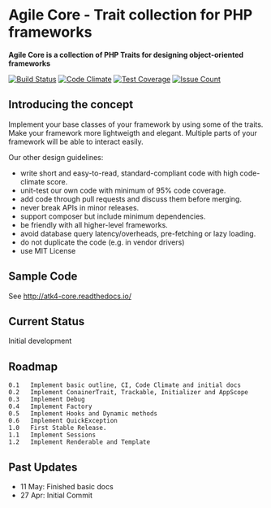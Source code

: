 # Agile Core - Trait collection for PHP frameworks

**Agile Core is a collection of PHP Traits for designing object-oriented frameworks**

[![Build Status](https://travis-ci.org/atk4/core.png?branch=develop)](https://travis-ci.org/atk4/core)
[![Code Climate](https://codeclimate.com/github/atk4/core/badges/gpa.svg)](https://codeclimate.com/github/atk4/core)
[![Test Coverage](https://codeclimate.com/github/atk4/core/badges/coverage.svg)](https://codeclimate.com/github/atk4/core/coverage)
[![Issue Count](https://codeclimate.com/github/atk4/core/badges/issue_count.svg)](https://codeclimate.com/github/atk4/core)


## Introducing the concept

Implement your base classes of your framework by using some of the traits. Make your framework more lightweigth and elegant. Multiple parts of your framework will be able to interact easily.

Our other design guidelines:

 - write short and easy-to-read, standard-compliant code with high code-climate score.
 - unit-test our own code with minimum of 95% code coverage.
 - add code through pull requests and discuss them before merging.
 - never break APIs in minor releases.
 - support composer but include minimum dependencies.
 - be friendly with all higher-level frameworks.
 - avoid database query latency/overheads, pre-fetching or lazy loading.
 - do not duplicate the code (e.g. in vendor drivers)
 - use MIT License
 
## Sample Code

See http://atk4-core.readthedocs.io/


## Current Status

Initial development

## Roadmap

```
0.1   Implement basic outline, CI, Code Climate and initial docs
0.2   Implement ConainerTrait, Trackable, Initializer and AppScope
0.3   Implement Debug
0.4   Implement Factory
0.5   Implement Hooks and Dynamic methods
0.6   Implement QuickException
1.0   First Stable Release.
1.1   Implement Sessions
1.2   Implement Renderable and Template
```

## Past Updates

* 11 May: Finished basic docs
* 27 Apr: Initial Commit

